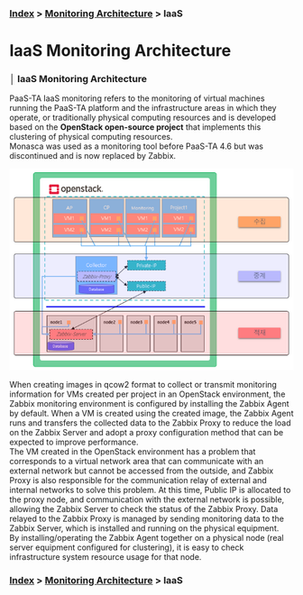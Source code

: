 ### [Index](https://github.com/PaaS-TA/Guide-eng) > [Monitoring Architecture](PAAS-TA_MONITORING_ARCHITECTURE.md) > IaaS


# IaaS Monitoring Architecture


### │ IaaS  Monitoring Architecture
PaaS-TA IaaS monitoring refers to the monitoring of virtual machines running the PaaS-TA platform and the infrastructure areas in which they operate, or traditionally physical computing resources and is developed based on the **OpenStack open-source project** that implements this clustering of physical computing resources.  
Monasca was used as a monitoring tool before PaaS-TA 4.6 but was discontinued and is now replaced by Zabbix.  

<p align="center">
  <img src="images/iaas-monitoring-architecture.png">
</p>

When creating images in qcow2 format to collect or transmit monitoring information for VMs created per project in an OpenStack environment, the Zabbix monitoring environment is configured by installing the Zabbix Agent by default. When a VM is created using the created image, the Zabbix Agent runs and transfers the collected data to the Zabbix Proxy to reduce the load on the Zabbix Server and adopt a proxy configuration method that can be expected to improve performance.  
The VM created in the OpenStack environment has a problem that corresponds to a virtual network area that can communicate with an external network but cannot be accessed from the outside, and Zabbix Proxy is also responsible for the communication relay of external and internal networks to solve this problem. At this time, Public IP is allocated to the proxy node, and communication with the external network is possible, allowing the Zabbix Server to check the status of the Zabbix Proxy. Data relayed to the Zabbix Proxy is managed by sending monitoring data to the Zabbix Server, which is installed and running on the physical equipment.  
By installing/operating the Zabbix Agent together on a physical node (real server equipment configured for clustering), it is easy to check infrastructure system resource usage for that node.


### [Index](https://github.com/PaaS-TA/Guide-eng) > [Monitoring Architecture](PAAS-TA_MONITORING_ARCHITECTURE.md) > IaaS
